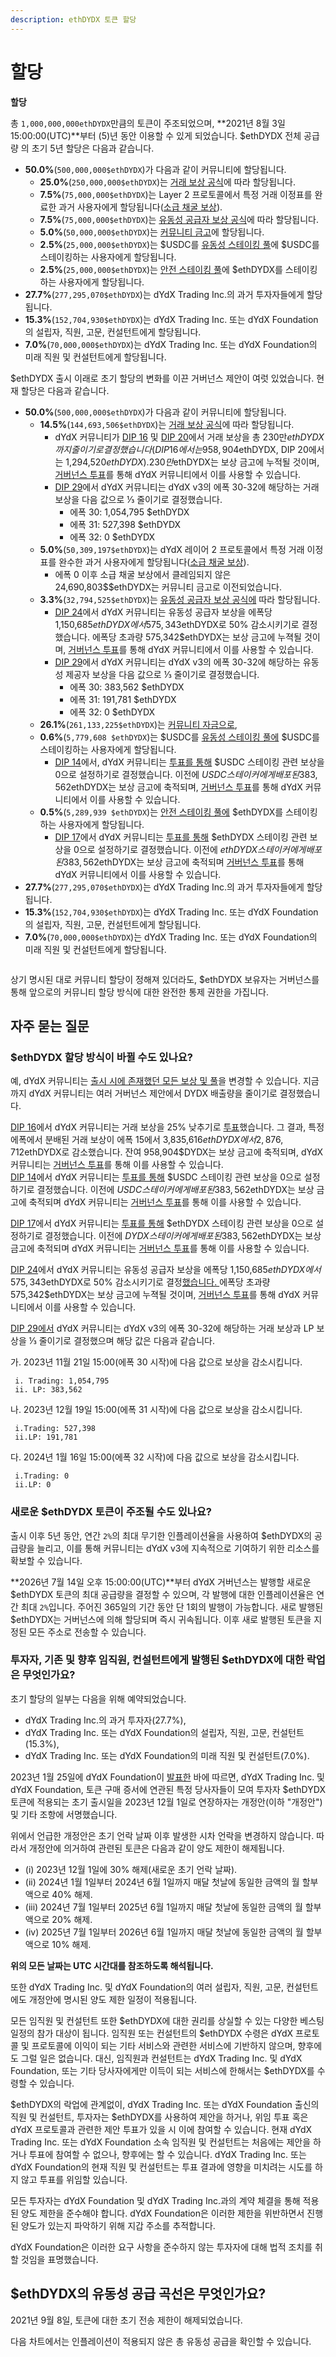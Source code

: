 ```yaml
---
description: ethDYDX 토큰 할당
---
```


# 할당

**할당**

총 `1,000,000,000ethDYDX`만큼의 토큰이 주조되었으며, **2021년 8월 3일 15:00:00(UTC)**부터 (5)년 동안 이용할 수 있게 되었습니다. $ethDYDX 전체 공급량 의 초기 5년 할당은 다음과 같습니다.

* **50.0%**(`500,000,000$ethDYDX`)가 다음과 같이 커뮤니티에 할당됩니다.
  * **25.0%**(`250,000,000$ethDYDX`)는 [거래 보상 공식](https://docs.dydx.community/dydx-governance/rewards/trading-rewards)에 따라 할당됩니다.
  * **7.5%**(`75,000,000$ethDYDX`)는 Layer 2 프로토콜에서 특정 거래 이정표를 완료한 과거 사용자에게 할당됩니다([소급 채굴 보상](https://docs.dydx.community/dydx-governance/rewards/retroactive-mining-rewards)).
  * **7.5%**(`75,000,000$ethDYDX`)는 [유동성 공급자 보상 공식](https://docs.dydx.community/dydx-governance/rewards/liquidity-provider-rewards)에 따라 할당됩니다.
  * **5.0%**(`50,000,000$ethDYDX`)는 [커뮤니티 금고](https://docs.dydx.community/dydx-governance/start-here/community-treasury/)에 할당됩니다.
  * **2.5%**(`25,000,000$ethDYDX`)는 $USDC를 [유동성 스테이킹 풀](https://docs.dydx.community/dydx-governance/staking-pools/liquidity-staking-pool)에 $USDC를 스테이킹하는 사용자에게 할당됩니다.
  * **2.5%**(`25,000,000$ethDYDX`)는 [안전 스테이킹 풀](https://docs.dydx.community/dydx-governance/staking-pools/safety-staking-pool)에 $ethDYDX를 스테이킹하는 사용자에게 할당됩니다.
* **27.7%**(`277,295,070$ethDYDX`)는 dYdX Trading Inc.의 과거 투자자들에게 할당됩니다.
* **15.3%**(`152,704,930$ethDYDX`)는 dYdX Trading Inc. 또는 dYdX Foundation의 설립자, 직원, 고문, 컨설턴트에게 할당됩니다.
* **7.0%**(`70,000,000$ethDYDX`)는 dYdX Trading Inc. 또는 dYdX Foundation의 미래 직원 및 컨설턴트에게 할당됩니다.

$ethDYDX 출시 이래로 초기 할당의 변화를 이끈 거버넌스 제안이 여럿 있었습니다. 현재 할당은 다음과 같습니다.

* **50.0%**(`500,000,000$ethDYDX`)가 다음과 같이 커뮤니티에 할당됩니다.
  * **14.5%**(`144,693,506$ethDYDX`)는 [거래 보상 공식](https://docs.dydx.community/dydx-governance/rewards/trading-rewards)에 따라 할당됩니다.
    * dYdX 커뮤니티가 [DIP 16](https://github.com/dydxfoundation/dip/blob/master/content/dips/DIP-16.md) 및 [DIP 20](https://dydx.community/dashboard/proposal/11)에서 거래 보상을 총 230만$ethDYDX까지 줄이기로 결정했습니다(DIP 16에서는 958,904$ethDYDX, DIP 20에서는 1,294,520$ethDYDX). 230만$ethDYDX는 보상 금고에 누적될 것이며, [거버넌스 투표](https://docs.dydx.community/dydx-governance/voting-and-governance/governance-parameters)를 통해 dYdX 커뮤니티에서 이를 사용할 수 있습니다.
    * [DIP 29](https://dydx.community/dashboard/proposal/16)에서 dYdX 커뮤니티는 dYdX v3의 에폭 30-32에 해당하는 거래 보상을 다음 값으로 ⅓ 줄이기로 결정했습니다.
      * 에폭 30: 1,054,795 $ethDYDX
      * 에폭 31: 527,398 $ethDYDX
      * 에폭 32: 0 $ethDYDX
  * **5.0%**(`50,309,197$ethDYDX`)는 dYdX 레이어 2 프로토콜에서 특정 거래 이정표를 완수한 과거 사용자에게 할당됩니다([소급 채굴 보상](../rewards/retroactive-mining-rewards.md)).
    * 에폭 0 이후 소급 채굴 보상에서 클레임되지 않은 24,690,803$$ethDYDX는 커뮤니티 금고로 이전되었습니다.
  * **3.3%**(`32,794,525$ethDYDX`)는 [유동성 공급자 보상 공식에](https://docs.dydx.community/dydx-governance/rewards/liquidity-provider-rewards) 따라 할당됩니다.
    * [DIP 24](https://github.com/dydxfoundation/dip/blob/master/content/dips/DIP-24.md)에서 dYdX 커뮤니티는 유동성 공급자 보상을 에폭당 1,150,685$ethDYDX에서 575,343$ethDYDX로 50% 감소시키기로 결정했습니다. 에폭당 초과량 575,342$ethDYDX는 보상 금고에 누젹될 것이며, [거버넌스 투표](https://docs.dydx.community/dydx-governance/voting-and-governance/governance-parameters)를 통해 dYdX 커뮤니티에서 이를 사용할 수 있습니다.
    * [DIP 29](https://dydx.community/dashboard/proposal/16)에서 dYdX 커뮤니티는 dYdX v3의 에폭 30-32에 해당하는 유동성 제공자 보상을 다음 값으로 ⅓ 줄이기로 결정했습니다.
      * 에폭 30: 383,562 $ethDYDX
      * 에폭 31: 191,781 $ethDYDX
      * 에폭 32: 0 $ethDYDX
  * **26.1%**(`261,133,225$ethDYDX`)는 [커뮤니티 자금으로](https://docs.dydx.community/dydx-governance/start-here/community-treasury/),
  * **0.6%**(`5,779,608 $ethDYDX`)는 $USDC를 [유동성 스테이킹 풀에](https://docs.dydx.community/dydx-governance/staking-pools/liquidity-staking-pool) $USDC를 스테이킹하는 사용자에게 할당됩니다.
    * [DIP 14](https://github.com/dydxfoundation/dip/blob/master/content/dips/DIP-14.md)에서, dYdX 커뮤니티는 [투표를 통해](https://dydx.community/dashboard/proposal/7) $USDC 스테이킹 관련 보상을 0으로 설정하기로 결정했습니다. 이전에 $USDC 스테이커에게 배포된 383,562$ethDYDX는 보상 금고에 축적되며, [거버넌스 투표](https://docs.dydx.community/dydx-governance/voting-and-governance/governance-parameters)를 통해 dYdX 커뮤니티에서 이를 사용할 수 있습니다.
  * **0.5%**(`5,289,939 $ethDYDX`)는 [안전 스테이킹 풀에](https://docs.dydx.community/dydx-governance/staking-pools/safety-staking-pool) $ethDYDX를 스테이킹하는 사용자에게 할당됩니다.
    * [DIP 17](https://github.com/dydxfoundation/dip/blob/master/content/dips/DIP-17.md)에서 dYdX 커뮤니티는 [투표를 통해](https://dydx.community/dashboard/proposal/9) $ethDYDX 스테이킹 관련 보상을 0으로 설정하기로 결정했습니다. 이전에 $ethDYDX 스테이커에게 배포된 383,562$ethDYDX는 보상 금고에 축적되며 [거버넌스 투표](https://docs.dydx.community/dydx-governance/voting-and-governance/governance-parameters)를 통해 dYdX 커뮤니티에서 이를 사용할 수 있습니다.
* **27.7%**(`277,295,070$ethDYDX`)는 dYdX Trading Inc.의 과거 투자자들에게 할당됩니다.
* **15.3%**(`152,704,930$ethDYDX`)는 dYdX Trading Inc. 또는 dYdX Foundation의 설립자, 직원, 고문, 컨설턴트에게 할당됩니다.
* **7.0%**(`70,000,000$ethDYDX`)는 dYdX Trading Inc. 또는 dYdX Foundation의 미래 직원 및 컨설턴트에게 할당됩니다.

<figure><img src="../.gitbook/assets/Brand Kit Allocation.png" alt=""><figcaption></figcaption></figure>

상기 명시된 대로 커뮤니티 할당이 정해져 있더라도, $ethDYDX 보유자는 거버넌스를 통해 앞으로의 커뮤니티 할당 방식에 대한 완전한 통제 권한을 가집니다.

## **자주 묻는 질문**

### $ethDYDX 할당 방식이 바뀔 수도 있나요?

예, dYdX 커뮤니티는 [출시 시에 존재했던 모든 보상 및 풀](../voting-and-governance/governance-parameters.md)을 변경할 수 있습니다. 지금까지 dYdX 커뮤니티는 여러 거버넌스 제안에서 DYDX 배출량을 줄이기로 결정했습니다.

[DIP 16](https://github.com/dydxfoundation/dip/blob/master/content/dips/DIP-16.md)에서 dYdX 커뮤니티는 거래 보상을 25% 낮추기로 [투표](https://dydx.community/dashboard/proposal/8)했습니다. 그 결과, 특정 에폭에서 분배된 거래 보상이 에폭 15에서 3,835,616$ethDYDX에서 2,876,712$ethDYDX로 감소했습니다. 잔여 958,904$DYDX는 보상 금고에 축적되며, dYdX 커뮤니티는 [거버넌스 투표](https://docs.dydx.community/dydx-governance/voting-and-governance/governance-parameters)를 통해 이를 사용할 수 있습니다\.
\
[DIP 14](https://github.com/dydxfoundation/dip/blob/master/content/dips/DIP-14.md)에서 dYdX 커뮤니티는 [투표를 통해](https://dydx.community/dashboard/proposal/7) $USDC 스테이킹 관련 보상을 0으로 설정하기로 결정했습니다. 이전에 $USDC 스테이커에게 배포된 383,562$ethDYDX는 보상 금고에 축적되며 dYdX 커뮤니티는 [거버넌스 투표](https://docs.dydx.community/dydx-governance/voting-and-governance/governance-parameters)를 통해 이를 사용할 수 있습니다.

[DIP 17](https://github.com/dydxfoundation/dip/blob/master/content/dips/DIP-17.md)에서 dYdX 커뮤니티는 [투표를 통해](https://dydx.community/dashboard/proposal/9) $ethDYDX 스테이킹 관련 보상을 0으로 설정하기로 결정했습니다. 이전에 $DYDX 스테이커에게 배포된 383,562$ethDYDX는 보상 금고에 축적되며 dYdX 커뮤니티는 [거버넌스 투표](https://docs.dydx.community/dydx-governance/voting-and-governance/governance-parameters)를 통해 이를 사용할 수 있습니다.

[DIP 24](https://github.com/dydxfoundation/dip/blob/master/content/dips/DIP-24.md)에서 dYdX 커뮤니티는 유동성 공급자 보상을 에폭당 1,150,685$ethDYDX에서 575,343$ethDYDX로 50% 감소시키기로 결정[했습니다. ](https://dydx.community/dashboard/proposal/14)에폭당 초과량 575,342$ethDYDX는 보상 금고에 누젹될 것이며, [거버넌스 투표](https://docs.dydx.community/dydx-governance/voting-and-governance/governance-parameters)를 통해 dYdX 커뮤니티에서 이를 사용할 수 있습니다.

[DIP 29에서](https://dydx.community/dashboard/proposal/16) dYdX 커뮤니티는 dYdX v3의 에폭 30-32에 해당하는 거래 보상과 LP 보상을 ⅓ 줄이기로 결정했으며 해당 값은 다음과 같습니다.

가. 2023년 11월 21일 15:00(에폭 30 시작)에 다음 값으로 보상을 감소시킵니다.

```
 i. Trading: 1,054,795
 ii. LP: 383,562
```

나. 2023년 12월 19일 15:00(에폭 31 시작)에 다음 값으로 보상을 감소시킵니다.

```
 i.Trading: 527,398
 ii.LP: 191,781
```

다. 2024년 1월 16일 15:00(에폭 32 시작)에 다음 값으로 보상을 감소시킵니다.

```
 i.Trading: 0
 ii.LP: 0
```

### **새로운 $ethDYDX 토큰이 주조될 수도 있나요?**

출시 이후 5년 동안, 연간 `2%`의 최대 무기한 인플레이션율을 사용하여 $ethDYDX의 공급량을 늘리고, 이를 통해 커뮤니티는 dYdX v3에 지속적으로 기여하기 위한 리소스를 확보할 수 있습니다.

**2026년 7월 14일 오후 15:00:00(UTC)**부터 dYdX 거버넌스는 발행할 새로운 $ethDYDX 토큰의 최대 공급량을 결정할 수 있으며, 각 발행에 대한 인플레이션율은 연간 최대 `2%`입니다. 주어진 365일의 기간 동안 단 1회의 발행이 가능합니다. 새로 발행된 $ethDYDX는 거버넌스에 의해 할당되며 즉시 귀속됩니다. 이후 새로 발행된 토큰을 지정된 모든 주소로 전송할 수 있습니다.

### **투자자, 기존 및 향후 임직원, 컨설턴트에게 발행된 $ethDYDX에 대한 락업은 무엇인가요?**

초기 할당의 일부는 다음을 위해 예약되었습니다.

* dYdX Trading Inc.의 과거 투자자(27.7%),
* dYdX Trading Inc. 또는 dYdX Foundation의 설립자, 직원, 고문, 컨설턴트(15.3%),
* dYdX Trading Inc. 또는 dYdX Foundation의 미래 직원 및 컨설턴트(7.0%).

2023년 1월 25일에 dYdX Foundation이 [발표한](https://dydx.foundation/blog/lock-up-extension) 바에 따르면, dYdX Trading Inc. 및 dYdX Foundation, 토큰 구매 증서에 연관된 특정 당사자들이 모여 투자자 $ethDYDX 토큰에 적용되는 초기 출시일을 2023년 12월 1일로 연장하자는 개정안(이하 "개정안") 및 기타 조항에 서명했습니다.

위에서 언급한 개정안은 초기 언락 날짜 이후 발생한 시차 언락을 변경하지 않습니다. 따라서 개정안에 의거하여 관련된 토큰은 다음과 같이 양도 제한이 해제됩니다.

* (i) 2023년 12월 1일에 30% 해제(새로운 초기 언락 날짜).
* (ii) 2024년 1월 1일부터 2024년 6월 1일까지 매달 첫날에 동일한 금액의 월 할부액으로 40% 해제.
* (iii) 2024년 7월 1일부터 2025년 6월 1일까지 매달 첫날에 동일한 금액의 월 할부액으로 20% 해제.
* (iv) 2025년 7월 1일부터 2026년 6월 1일까지 매달 첫날에 동일한 금액의 월 할부액으로 10% 해제.

**위의 모든 날짜는 UTC 시간대를 참조하도록 해석됩니다.**

또한 dYdX Trading Inc. 및 dYdX Foundation의 여러 설립자, 직원, 고문, 컨설턴트에도 개정안에 명시된 양도 제한 일정이 적용됩니다.

모든 임직원 및 컨설턴트 또한 $ethDYDX에 대한 권리를 상실할 수 있는 다양한 베스팅 일정의 참가 대상이 됩니다. 임직원 또는 컨설턴트의 $ethDYDX 수령은 dYdX 프로토콜 및 프로토콜에 이익이 되는 기타 서비스와 관련한 서비스에 기반하지 않으며, 향후에도 그럴 일은 없습니다. 대신, 임직원과 컨설턴트는 dYdX Trading Inc. 및 dYdX Foundation, 또는 기타 당사자에게만 이득이 되는 서비스에 한해서는 $ethDYDX를 수령할 수 있습니다.

$ethDYDX의 락업에 관계없이, dYdX Trading Inc. 또는 dYdX Foundation 출신의 직원 및 컨설턴트, 투자자는 $ethDYDX를 사용하여 제안을 하거나, 위임 투표 혹은 dYdX 프로토콜과 관련한 제안 투표가 있을 시 이에 참여할 수 있습니다. 현재 dYdX Trading Inc. 또는 dYdX Foundation 소속 임직원 및 컨설턴트는 처음에는 제안을 하거나 투표에 참여할 수 없으나, 향후에는 할 수 있습니다. dYdX Trading Inc. 또는 dYdX Foundation의 현재 직원 및 컨설턴트는 투표 결과에 영향을 미치려는 시도를 하지 않고 투표를 위임할 있습니다.

모든 투자자는 dYdX Foundation 및 dYdX Trading Inc.과의 계약 체결을 통해 적용된 양도 제한을 준수해야 합니다. dYdX Foundation은 이러한 제한을 위반하면서 진행된 양도가 있는지 파악하기 위해 지갑 주소를 추적합니다.

dYdX Foundation은 이러한 요구 사항을 준수하지 않는 투자자에 대해 법적 조치를 취할 것임을 표명했습니다.

## $ethDYDX의 유동성 공급 곡선은 무엇인가요?

2021년 9월 8일, 토큰에 대한 초기 전송 제한이 해제되었습니다.

다음 차트에서는 인플레이션이 적용되지 않은 총 유동성 공급을 확인할 수 있습니다.

<figure><img src="../.gitbook/assets/Liquid Supply Total.png" alt=""><figcaption></figcaption></figure>

